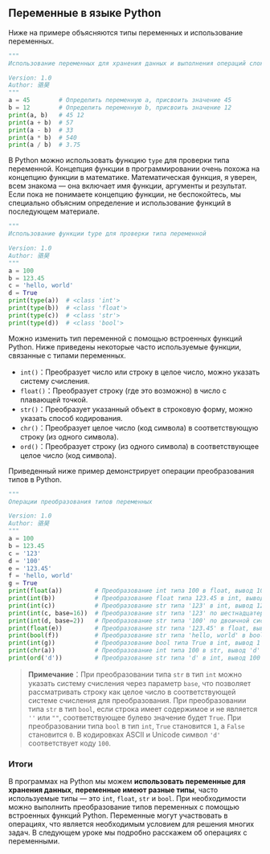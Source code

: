 ## Переменные в языке Python

Ниже на примере объясняются типы переменных и использование переменных.

```python
"""
Использование переменных для хранения данных и выполнения операций сложения, вычитания, умножения и деления

Version: 1.0
Author: 骆昊
"""
a = 45        # Определить переменную a, присвоить значение 45
b = 12        # Определить переменную b, присвоить значение 12
print(a, b)   # 45 12
print(a + b)  # 57
print(a - b)  # 33
print(a * b)  # 540
print(a / b)  # 3.75
```

В Python можно использовать функцию `type` для проверки типа переменной. Концепция функции в программировании очень похожа на концепцию функции в математике. Математическая функция, я уверен, всем знакома — она включает имя функции, аргументы и результат. Если пока не понимаете концепцию функции, не беспокойтесь, мы специально объясним определение и использование функций в последующем материале.

```python
"""
Использование функции type для проверки типа переменной

Version: 1.0
Author: 骆昊
"""
a = 100
b = 123.45
c = 'hello, world'
d = True
print(type(a))  # <class 'int'>
print(type(b))  # <class 'float'>
print(type(c))  # <class 'str'>
print(type(d))  # <class 'bool'>
```

Можно изменить тип переменной с помощью встроенных функций Python. Ниже приведены некоторые часто используемые функции, связанные с типами переменных.

- `int()`：Преобразует число или строку в целое число, можно указать систему счисления.
- `float()`：Преобразует строку (где это возможно) в число с плавающей точкой.
- `str()`：Преобразует указанный объект в строковую форму, можно указать способ кодирования.
- `chr()`：Преобразует целое число (код символа) в соответствующую строку (из одного символа).
- `ord()`：Преобразует строку (из одного символа) в соответствующее целое число (код символа).

Приведенный ниже пример демонстрирует операции преобразования типов в Python.

```python
"""
Операции преобразования типов переменных

Version: 1.0
Author: 骆昊
"""
a = 100
b = 123.45
c = '123'
d = '100'
e = '123.45'
f = 'hello, world'
g = True
print(float(a))         # Преобразование int типа 100 в float, вывод 100.0
print(int(b))           # Преобразование float типа 123.45 в int, вывод 123
print(int(c))           # Преобразование str типа '123' в int, вывод 123
print(int(c, base=16))  # Преобразование str типа '123' по шестнадцатеричной системе в int, вывод 291
print(int(d, base=2))   # Преобразование str типа '100' по двоичной системе в int, вывод 4
print(float(e))         # Преобразование str типа '123.45' в float, вывод 123.45
print(bool(f))          # Преобразование str типа 'hello, world' в bool, вывод True
print(int(g))           # Преобразование bool типа True в int, вывод 1
print(chr(a))           # Преобразование int типа 100 в str, вывод 'd'
print(ord('d'))         # Преобразование str типа 'd' в int, вывод 100
```

> **Примечание**：При преобразовании типа `str` в тип `int` можно указать систему счисления через параметр `base`, что позволяет рассматривать строку как целое число в соответствующей системе счисления для преобразования. При преобразовании типа `str` в тип `bool`, если строка имеет содержимое и не является `''` или `""`, соответствующее булево значение будет `True`. При преобразовании типа `bool` в тип `int`, `True` становится `1`, а `False` становится `0`. В кодировках ASCII и Unicode символ `'d'` соответствует коду `100`.

### Итоги

В программах на Python мы можем **использовать переменные для хранения данных**, **переменные имеют разные типы**, часто используемые типы — это `int`, `float`, `str` и `bool`. При необходимости можно выполнить преобразование типов переменных с помощью встроенных функций Python. Переменные могут участвовать в операциях, что является необходимым условием для решения многих задач. В следующем уроке мы подробно расскажем об операциях с переменными.

